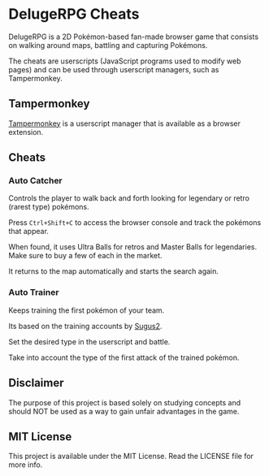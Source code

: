 # DelugeRPG Cheats

DelugeRPG is a 2D Pokémon-based fan-made browser game that consists on walking around maps, battling and capturing Pokémons.

The cheats are userscripts (JavaScript programs used to modify web pages) and can be used through userscript managers, such as Tampermonkey.

## Tampermonkey

[Tampermonkey](https://www.tampermonkey.net/) is a userscript manager that is available as a browser extension.

## Cheats

### Auto Catcher

Controls the player to walk back and forth looking for legendary or retro (rarest type) pokémons.

Press `Ctrl+Shift+C` to access the browser console and track the pokémons that appear.

When found, it uses Ultra Balls for retros and Master Balls for legendaries. Make sure to buy a few of each in the market.

It returns to the map automatically and starts the search again.

### Auto Trainer

Keeps training the first pokémon of your team.

Its based on the training accounts by [Sugus2](https://www.delugerpg.net/viewtopic.php?t=6).

Set the desired type in the userscript and battle.

Take into account the type of the first attack of the trained pokémon.

## Disclaimer

The purpose of this project is based solely on studying concepts and should NOT be used as a way to gain unfair advantages in the game.

## MIT License

This project is available under the MIT License. Read the LICENSE file for more info.